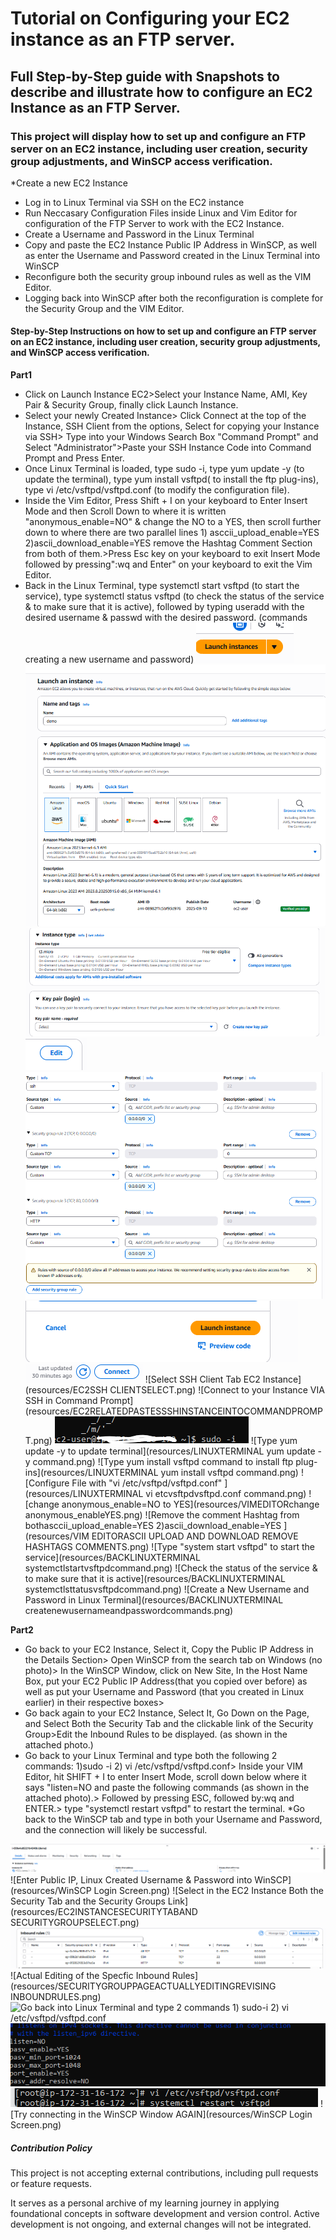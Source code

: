 # Tutorial on Configuring your EC2 instance as an FTP server. 

## Full Step-by-Step guide with Snapshots to describe and illustrate how to configure an EC2 Instance as an FTP Server.

### **This project will display how to set up and configure an FTP server on an EC2 instance, including user creation, security group adjustments, and WinSCP access verification.**

*Create a new EC2 Instance 
* Log in to Linux Terminal via SSH on the EC2 instance
* Run Neccasary Configuration Files inside Linux and Vim Editor for configuration of the FTP Server to work with the EC2 Instance.
* Create a Username and Password in the Linux Terminal 
* Copy and paste the EC2 Instance Public IP Address in WinSCP, as well as enter the Username and Password created in the Linux Terminal into WinSCP
* Reconfigure both the security group inbound rules as well as the VIM Editor.
* Logging back into WinSCP after both the reconfiguration is complete for the Security Group and the VIM Editor.


#### Step-by-Step Instructions on how to set up and configure an FTP server on an EC2 instance, including user creation, security group adjustments, and WinSCP access verification.

**Part1**
* Click on Launch Instance EC2>Select your Instance Name, AMI, Key Pair & Security Group, finally click Launch Instance.
* Select your newly Created Instance> Click Connect at the top of the Instance, SSH Client from the options, Select for copying your Instance via SSH> Type into your Windows Search Box "Command Prompt" and Select "Administrator">Paste your SSH Instance Code into Command Prompt and Press Enter.
* Once Linux Terminal is loaded, type sudo -i, type yum update -y (to update the terminal), type yum install vsftpd( to install the ftp plug-ins), type vi /etc/vsftpd/vsftpd.conf (to modify the configuration file).
* Inside the Vim Editor, Press Shift + I on your keyboard to Enter Insert Mode and then Scroll Down to where it is written "anonymous_enable=NO" & change the NO to a YES, then scroll further down to where there are two parallel lines 1) asccii_upload_enable=YES 2)ascii_download_enable=YES remove the Hashtag Comment Section from both of them.>Press Esc key on your keyboard to exit Insert Mode followed by pressing":wq and Enter" on your keyboard to exit the Vim Editor.
* Back in the Linux Terminal, type systemctl start vsftpd (to start the service), type systemctl status vsftpd (to check the status of the service & to make sure that it is active), followed by typing useradd with the desired username & passwd with the desired password. (commands creating a new username and password) 
![Launch EC2 Instance](resources/EC2LAUNCHINSTANCE.png)
![Name Your EC2 Instance and Select AMI](resources/EC2NAMEINSTANCEANDSELECTAMI.png)
![Select EC2 Instance AMI and Keypair](resources/EC2NEWINSTANCETYPEANDKEYPAIR.png)
![Select Edit EC2 Security Group Setup ](resources/EC2EDITBUTTONFORSECURITYGROUP.png)
![Set up Initial Security Group Rules](resources/EC2INTIALSECURITYGROUPRULES.png)
![Bottom of EC2 page Launch Setup](resources/EC2ENDINGLAUNCHINSTANCEBUTTONSELECT.png)
![Instance Connect Button](resources/EC2CONNECTBUTTON.png)
![Select SSH Client Tab EC2 Instance](resources/EC2SSH CLIENTSELECT.png)
![Connect to your Instance VIA SSH in Command Prompt] (resources/EC2RELATEDPASTESSSHINSTANCEINTOCOMMANDPROMPT.png)
![Type sudo -i in terminal to simulate initial login](resources/LINUXTERMINALsudo-icommand.png)
![Type yum update -y to update terminal](resources/LINUXTERMINAL yum update -y command.png)
![Type yum install vsftpd command to install ftp plug-ins](resources/LINUXTERMINAL yum install vsftpd command.png)
![Configure File with "vi /etc/vsftpd/vsftpd.conf" ](resources/LINUXTERMINAL vi etcvsftpdvsftpd.conf command.png)
![change anonymous_enable=NO to YES](resources/VIMEDITORchange anonymous_enableYES.png)
![Remove the comment Hashtag from bothasccii_upload_enable=YES 2)ascii_download_enable=YES  ](resources/VIM EDITORASCII UPLOAD AND DOWNLOAD REMOVE HASHTAGS COMMENTS.png)
![Type "system start vsftpd" to start the service](resources/BACKLINUXTERMINAL systemctlstartvsftpdcommand.png)
![Check the status of the service & to make sure that it is active](resources/BACKLINUXTERMINAL systemctlsttatusvsftpdcommand.png)
![Create a New Username and Password in Linux Terminal](resources/BACKLINUXTERMINAL createnewusernameandpasswordcommands.png)




**Part2**

* Go back to your EC2 Instance, Select it, Copy the Public IP Address in the Details Section> Open WinSCP from the search tab on Windows (no photo)> In the WinSCP Window, click on New Site, In the Host Name Box, put your EC2 Public IP Address(that you copied over before) as well as put your Username and Password (that you created in Linux earlier) in their respective boxes>  
* Go back again to your EC2 Instance, Select It, Go Down on the Page, and Select Both the Security Tab and the clickable link of the Security Group>Edit the Inbound Rules to be displayed. (as shown in the attached photo.)
* Go back to your Linux Terminal and type both the following 2 commands: 1)sudo -i 2) vi /etc/vsftpd/vsftpd.conf> Inside your VIM Editor, hit SHIFT + I to enter Insert Mode, scroll down below where it says "listen=NO and paste the following commands (as shown in the attached photo).> Followed by pressing ESC, followed by:wq and ENTER.> type "systemctl restart vsftpd" to restart the terminal.
*Go back to the WinSCP tab and type in both your Username and Password, and the connection will likely be successful. 

![Select PublicIP Address from EC2 Instance](resources/EC2INSTANCESELECTPUBLICIPADDRESS.png)
![Enter Public IP, Linux Created Username & Password into WinSCP](resources/WinSCP Login Screen.png)
![Select in the EC2 Instance Both the Security Tab and the Security Groups Link](resources/EC2INSTANCESECURITYTABAND SECURITYGROUPSELECT.png)
![Select Edit Inbound Rules from Security Groups Page](resources/SECURITYGROUPPAGESELECTEDITINBOUNDRULES.png)
![Actual Editing of the Specfic Inbound Rules](resources/SECURITYGROUPPAGEACTUALLYEDITINGREVISING INBOUNDRULES.png)
![Go back into Linux Terminal and type 2 commands 1) sudo-i 2) vi /etc/vsftpd/vsftpd.conf](resources/photo2.png)
![Back inside VIM Editor, paste this command under listen=NO ](resources/BACKINVIMEDITORCOMMANDSTOPASTE.png)
![Write the restart command complete configuration.](resources/BACKINLINUXTERMINALwriterestartcommand.png)
![Try connecting in the WinSCP Window AGAIN](resources/WinSCP Login Screen.png)




##### Contribution Policy

This project is not accepting external contributions, including pull requests or feature requests.

It serves as a personal archive of my learning journey in applying foundational concepts in software development and version control. Active development is not ongoing, and external changes will not be integrated.

